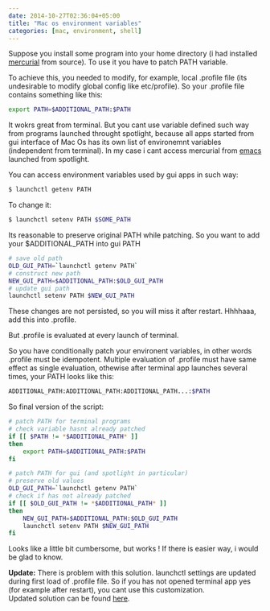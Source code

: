 ```yaml
---
date: 2014-10-27T02:36:04+05:00
title: "Mac os environment variables"
categories: [mac, environment, shell]
---
```

Suppose you install some program into your home directory (i had installed [mercurial](http://mercurial.selenic.com/ "mercurial") from source). To use it you have to patch PATH variable.

To achieve this, you needed to modify, for example, local .profile file (its undesirable to modify global config like etc/profile). So your .profile file contains something like this:

``` bash 
export PATH=$ADDITIONAL_PATH:$PATH
```

It wokrs great from terminal. But you cant use variable defined such way from programs launched throught spotlight, because all apps started from gui interface of Mac Os has its own list of environemnt variables (independent from terminal). In my case i cant access mercurial from [emacs](http://www.gnu.org/software/emacs/ "emacs") launched from spotlight.

You can access environment variables used by gui apps in such way:

``` bash
$ launchctl getenv PATH
```

To change it:

``` bash
$ launchctl setenv PATH $SOME_PATH
```

Its reasonable to preserve original PATH while patching. So you want to add your $ADDITIONAL_PATH into gui PATH

``` bash
# save old path
OLD_GUI_PATH=`launchctl getenv PATH`
# construct new path
NEW_GUI_PATH=$ADDITIONAL_PATH:$OLD_GUI_PATH
# update gui path
launchctl setenv PATH $NEW_GUI_PATH
```

These changes are not persisted, so you will miss it after restart.
Hhhhaaa, add this into .profile.

But .profile is evaluated at every launch of terminal.

So you have conditionally patch your environent variables, in other words .profile must be idempotent. Multiple evaluation of .profile must have same effect as single evaluation, othewise after terminal app launches several times, your PATH looks like this:

``` bash
ADDITIONAL_PATH:ADDITIONAL_PATH:ADDITIONAL_PATH...:$PATH
```

So final version of the script:

``` bash
# patch PATH for terminal programs
# check variable hasnt already patched
if [[ $PATH != *$ADDITIONAL_PATH* ]]
then
    export PATH=$ADDITIONAL_PATH:$PATH
fi

# patch PATH for gui (and spotlight in particular)
# preserve old values
OLD_GUI_PATH=`launchctl getenv PATH`
# check if has not already patched
if [[ $OLD_GUI_PATH != *$ADDITIONAL_PATH* ]]
then
    NEW_GUI_PATH=$ADDITIONAL_PATH:$OLD_GUI_PATH
    launchctl setenv PATH $NEW_GUI_PATH
fi
```

Looks like a little bit cumbersome, but works !
If there is easier way, i would be glad to know.

**Update:** There is problem with this solution. launchctl settings are updated during first load of .profile file. So if you has not opened terminal app yes (for example after restart), you cant use this customization.  
Updated solution can be found [here](/blog/2014/11/04/path-variable-for-gui-programs-mac-os).
